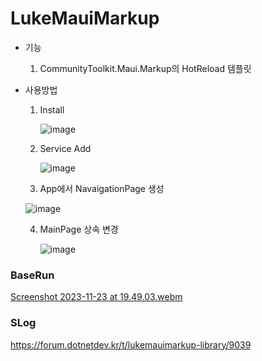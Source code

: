 # LukeMauiMarkup
- 기능
  1. CommunityToolkit.Maui.Markup의 HotReload 템플릿

- 사용방법
  1. Install

       ![image](https://github.com/lukewire129/LukeMauiMarkup/assets/54387261/6c6b18a2-1c38-42d2-924c-abca217c39ca)

  2. Service Add

     ![image](https://github.com/lukewire129/LukeMauiMarkup/assets/54387261/84e1a15f-78cf-4cd5-b02a-3bc85b5abec5)

  3. App에서 NavaigationPage 생성

    ![image](https://github.com/lukewire129/LukeMauiMarkup/assets/54387261/c3f7eb18-ddfd-4677-82b3-edae88df36f7)

  4. MainPage 상속 변경
     
     ![image](https://github.com/lukewire129/LukeMauiMarkup/assets/54387261/773e5950-53a8-4310-8ad4-5f5edde79d3d)


### BaseRun
[Screenshot 2023-11-23 at 19.49.03.webm](https://github.com/lukewire129/LukeMauiMarkup/assets/54387261/574bcd93-f0ee-4cf4-9442-c69afb26c9a2)


### SLog
https://forum.dotnetdev.kr/t/lukemauimarkup-library/9039
